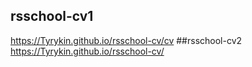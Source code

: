 ## rsschool-cv1
https://Tyrykin.github.io/rsschool-cv/cv
##rsschool-cv2
https://Tyrykin.github.io/rsschool-cv/
